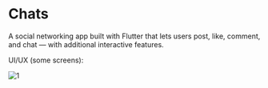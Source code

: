 # Chats

A social networking app built with Flutter that lets users post, like, comment, and chat — with additional interactive features.

UI/UX (some screens): 

![1](https://github.com/SellamiWalid/chats_app/assets/119450519/277c0b21-0906-494b-b9bb-ae87c3c41612)


